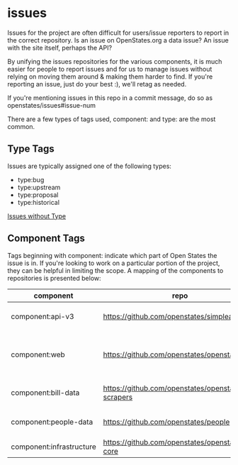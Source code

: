# issues

Issues for the project are often difficult for users/issue reporters to report in the correct repository.  Is an issue on OpenStates.org a data issue? An issue with the site itself, perhaps the API?    

By unifying the issues repositories for the various components, it is much easier for people to report issues and for us to manage issues without relying on moving them around & making them harder to find.  If you're reporting an issue, just do your best :), we'll retag as needed.

If you're mentioning issues in this repo in a commit message, do so as openstates/issues#issue-num

There are a few types of tags used, component: and type: are the most common.

## Type Tags

Issues are typically assigned one of the following types:

* type:bug
* type:upstream
* type:proposal
* type:historical

[Issues without Type](https://github.com/openstates/issues/issues?q=is%3Aissue+is%3Aopen+-label%3Atype%3Aenhancement+-label%3Atype%3Ahistorical+-label%3Atype%3Abug+-label%3Atype%3Aupstream+-label%3Atype%3Aproposal)

## Component Tags

Tags beginning with component: indicate which part of Open States the issue is in.  If you're looking to work on a particular portion of the project, they can be helpful in limiting the scope.  A mapping of the components to repositories is presented below:

component                        | repo                                              | description
---------------------------------|---------------------------------------------------|--------------
component:api-v3                 | https://github.com/openstates/simpleapi           | planning for the upcoming API v3
component:web                    | https://github.com/openstates/openstates.org      | non-data issues related to OpenStates.org or older APIs
component:bill-data              | https://github.com/openstates/openstates-scrapers | incorrect or incomplete bill & vote data
component:people-data            | https://github.com/openstates/people              | incorrect or incomplete legislator data
component:infrastructure         | https://github.com/openstates/openstates-core     | related to core infrastructure
